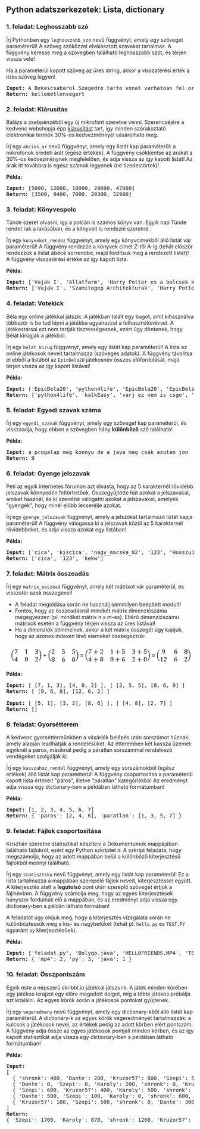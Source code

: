 <style>
	h1:first-of-type { display: none; }
</style>

# Szkriptnyelvek - 3. gyakorló feladatsor

## Python adatszerkezetek: Lista, dictionary


### 1. feladat: Leghosszabb szó

Írj Pythonban egy `leghosszabb_szo` nevű függvényt, amely egy szöveget paraméterül! A szöveg szóközzel elválasztott szavakat tartalmaz. A függvény keresse meg a szövegben található leghosszabb szót, és térjen vissza vele! 

Ha a paraméterül kapott szöveg az üres string, akkor a visszatérési érték a `Hiba` szöveg legyen!

<pre>
<b>Input:</b> A Bekescsabarol Szegedre tarto vonat varhatoan fel orat kesik. Az okozott kellemetlensegert szives elnezesuket kerjuk.
<b>Return:</b> kellemetlensegert           
</pre>


### 2. feladat: Kiárusítás

Balázs a zsebpénzéből egy új mikrofont szeretne venni. Szerencséjére a kedvenc webshopja épp [kiárusítást](https://www.youtube.com/watch?v=qA4Ws1KOl4U) tart, így minden szórakoztató elektronikai termék 30%-os kedvezménnyel vásárolható meg.

Írj egy `akcios_ar` nevű függvényt, amely egy listát kap paraméterül: a mikrofonok eredeti árát (egész értékek). A függvény csökkentse az árakat a 30%-os kedvezménynek megfelelően, és adja vissza az így kapott listát! Az árak itt továbbra is egész számok legyenek (ne tizedestörtek)!

**Példa:** 

<pre>
<b>Input:</b> [5000, 12000, 10000, 29000, 47000]
<b>Return:</b> [3500, 8400, 7000, 20300, 32900]
</pre>


### 3. feladat: Könyvespolc

Tünde szeret olvasni, így a polcán is számos könyv van. Egyik nap Tünde rendet rak a lakásában, és a könyveit is rendezni szeretné.

Írj egy `konyveket_rendez` függvényt, amely egy könyvcímekből álló listát vár paraméterül! A függvény rendezze a könyvek címét Z-től A-ig (tehát először rendezzük a listát ábécé sorrendbe, majd fordítsuk meg a rendezett listát)! A függvény visszatérési értéke az így kapott lista.

**Példa:**

<pre>
<b>Input:</b> ['Vajak I', 'Allatfarm', 'Harry Potter es a bolcsek kove', 'A hobbit', 'Szamitogep Architekturak']
<b>Return:</b> ['Vajak I', 'Szamitogep Architekturak', 'Harry Potter es a bolcsek kove', 'Allatfarm', 'A hobbit']
</pre>


### 4. feladat: Votekick

Béla egy online játékkal játszik. A játékban talált egy bugot, amit kihasználva többször is be tud lépni a játékba ugyanazzal a felhasználónévvel. A játékostársai ezt nem tartják tisztességesnek, ezért úgy döntenek, hogy Bélát kirúgják a játékból.

Írj egy `belat_kirug` függvényt, amely egy listát kap paraméterül! A lista az online játékosok neveit tartalmazza (szöveges adatok). A függvény távolítsa el ebből a listából az `EpicBela20` játékosnév összes előfordulását, majd térjen vissza az így kapott listával!

**Példa:**

<pre>
<b>Input:</b> ['EpicBela20', 'python4life', 'EpicBela20', 'EpicBela20', 'kalkEasy', 'varj_ez_nem_is_csgo', 'sajt42']
<b>Return:</b> ['python4life', 'kalkEasy', 'varj_ez_nem_is_csgo', 'sajt42']
</pre>


### 5. feladat: Egyedi szavak száma

Írj egy `egyedi_szavak` függvényt, amely egy szöveget kap paraméterül, és visszaadja, hogy ebben a szövegben hány **különböző** szó található!

**Példa:**

<pre>
<b>Input:</b> a progalap meg konnyu de a java meg csak azutan jon
<b>Return:</b> 9
</pre>


### 6. feladat: Gyenge jelszavak

Peti az egyik internetes fórumon azt olvasta, hogy az 5 karakternél rövidebb jelszavak könnyedén feltörhetőek. Összegyűjtötte hát azokat a jelszavakat, amiket használ, és ki szeretné válogatni azokat a jelszavakat, amelyek "gyengék", hogy minél előbb lecserélje azokat.

Írj egy `gyenge_jelszavak` függvényt, amely a jelszókat tartalmazó listát kapja paraméterül! A függvény válogassa ki a jelszavak közül az 5 karakternél rövidebbeket, és adja vissza azokat egy listában!

**Példa:**

<pre>
<b>Input:</b> ['cica', 'kiscica', 'nagy_macska_82', '123', 'HosszuJelszoGoBrrr', 'kekw', 'sajt2']
<b>Return:</b> ['cica', '123', 'kekw']
</pre>


### 7. feladat: Mátrix összeadás

Írj egy `matrix_osszead` függvényt, amely két mátrixot vár paraméterül, és visszatér azok összegével!

* A feladat megoldása során ne használj semmilyen beépített modult!
* Fontos, hogy az összeadásnál mindkét mátrix dimenziószáma megegyezzen (pl. mindkét mátrix n x m-es). Eltérő dimenziószámú mátrixok esetén a függvény térjen vissza az üres listával!
* Ha a dimenziók stimmelnek, akkor a két mátrix összegét úgy kapjuk, hogy az azonos indexen lévő elemeket összegezzük:

![Mátrix összeadás](./matrix.png)

**Példa:**

<pre>
<b>Input:</b> [ [7, 1, 3], [4, 0, 2] ], [ [2, 5, 5], [8, 6, 0] ]
<b>Return:</b> [ [9, 6, 8], [12, 6, 2] ]

<b>Input:</b> [ [5, 1], [3, 2], [8, 6] ], [ [4, 8], [2, 7] ]
<b>Return:</b> []
</pre>


### 8. feladat: Gyorsétterem

A kedvenc gyorséttermünkben a vásárlók belépés után sorszámot húznak, amely alapján leadhatják a rendelésüket. Az étteremben két kassza üzemel: egyiknél a páros, másiknál pedig a páratlan sorszámmal rendelkező vendégeket szolgálják ki.

Írj egy `kasszahoz_rendel` függvényt, amely egy sorszámokból (egész értékek) álló listát kap paraméterül! A függvény csoportosítsa a paraméterül kapott lista értékeit "páros", illetve "páratlan" kategóriákba! Az eredményt adja vissza egy dictionary-ben a példában látható formátumban!

**Példa:**

<pre>
<b>Input:</b> [1, 2, 3, 4, 5, 6, 7]
<b>Return:</b> { 'paros': [2, 4, 6], 'paratlan': [1, 3, 5, 7] }
</pre>


### 9. feladat: Fájlok csoportosítása

Krisztián szeretne statisztikát készíteni a Dokumentumok mappájában található fájlokról, ezért egy Python szkriptet ír. A szkript feladata, hogy megszámolja, hogy az adott mappában belül a különböző kiterjesztésű fájlokból mennyi található.

Írj egy `statisztika` nevű függvényt, amely egy listát kap paraméterül! Ez a lista tartalmazza a mappában szerepelő fájlok neveit, kiterjesztéssel együtt. A kiterjesztés alatt a **legutolsó** pont után szereplő szöveget értjük a fájlnévben. A függvény számolja meg, hogy az egyes kiterjesztések hányszor fordulnak elő a mappában, és az eredményt adja vissza egy dictionary-ben a példán látható formában!

A feladatot úgy oldjuk meg, hogy a kiterjesztés vizsgálata során ne különböztessük meg a kis- és nagybetűket (tehát pl. `hello.py` és `TEST.PY` egyaránt `py` kiterjesztésűek).

**Példa:**

<pre>
<b>Input:</b> ['feladat.py', 'Bolygo.java', 'HELLOFRIENDS.MP4', 'TEST.PY', 'biro.gib.maxpont.py', 'russian-driving-fails.mp4']
<b>Return:</b> { 'mp4': 2, 'py': 3, 'java': 1 }        
</pre>


### 10. feladat: Összpontszám

Egyik este a népszerű skribbl.io játékkal játszunk. A játék minden körében egy játékos lerajzol egy előre megadott dolgot, míg a többi játékos próbálja azt kitalálni. Az egyes körök során a játékosok pontokat gyűjtenek.

Írj egy `vegeredmeny` nevű függvényt, amely egy dictionary-kből álló listát kap paraméterül. A dictionary-k az egyes körök végeredményét tartalmazzák: a kulcsok a játékosok nevei, az értékek pedig az adott körben elért pontszám. A függvény adja össze az egyes játékosok pontjait minden körben, és az így kapott statisztikát adja vissza egy dictionary-ben a példában látható formátumban!

**Példa:**

<pre>
<b>Input:</b>
[
  { 'shronk': 400, 'Dante': 200, 'Kruzor57': 800, 'Szepi': 500, 'Karoly': 70 },
  { 'Dante': 0, 'Szepi': 0, 'Karoly': 200, 'shronk': 0, 'Kruzor57': 100 },
  { 'Szepi': 600, 'Kruzor57': 400, 'Karoly': 500, 'shronk': 200, 'Dante': 300 },
  { 'Dante': 500, 'Szepi': 100, 'Karoly': 0, 'shronk': 600, 'Kruzor57': 200 },
  { 'Kruzor57': 100, 'Szepi': 500, 'shronk': 0, 'Dante': 300, 'Karoly': 100 }
]
<b>Return:</b>
{ 'Szepi': 1700, 'Karoly': 870, 'shronk': 1200, 'Kruzor57': 1600, 'Dante': 1300 }
</pre>